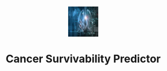 <!-- PROJECT LOGO -->
<br />
<div align="center">
<img src="images/logo.jpeg" alt="Logo" width="80" height="80">
  </a>

# Cancer Survivability Predictor
